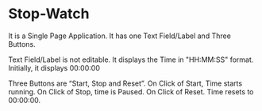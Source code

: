 # Stop-Watch

It is a Single Page Application. It has one Text Field/Label and Three Buttons.

Text Field/Label is not editable. It displays the Time in "HH:MM:SS" format. Initially, it displays 00:00:00

Three Buttons are “Start, Stop and Reset”. On Click of Start, Time starts running. On Click of Stop, time is Paused. On Click of Reset. Time resets to 00:00:00.
